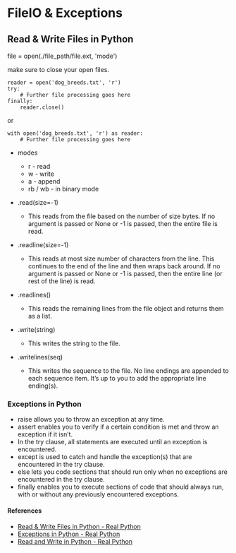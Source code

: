 # FileIO & Exceptions

## Read & Write Files in Python

file = open(./file_path/file.ext, 'mode')

make sure to close your open files.

    reader = open('dog_breeds.txt', 'r')
    try:
        # Further file processing goes here
    finally:
        reader.close()

or

    with open('dog_breeds.txt', 'r') as reader:
        # Further file processing goes here

* modes
  * r - read
  * w - write
  * a - append
  * rb / wb - in binary mode

* .read(size=-1)
    * This reads from the file based on the number of size bytes. If no argument is passed or None or -1 is passed, then the entire file is read.

* .readline(size=-1)
    * This reads at most size number of characters from the line. This continues to the end of the line and then wraps back around. If no argument is passed or None or -1 is passed, then the entire line (or rest of the line) is read.

* .readlines()
    * This reads the remaining lines from the file object and returns them as a list.

* .write(string)
    * This writes the string to the file.

* .writelines(seq)
    * This writes the sequence to the file. No line endings are appended to each sequence item. It’s up to you to add the appropriate line ending(s).

### Exceptions in Python

* raise allows you to throw an exception at any time.
* assert enables you to verify if a certain condition is met and throw an exception if it isn’t.
* In the try clause, all statements are executed until an exception is encountered.
* except is used to catch and handle the exception(s) that are encountered in the try clause.
* else lets you code sections that should run only when no exceptions are encountered in the try clause.
* finally enables you to execute sections of code that should always run, with or without any previously encountered exceptions.

#### References

* [Read & Write Files in Python - Real Python](https://realpython.com/read-write-files-python/)
* [Exceptions in Python - Real Python](https://realpython.com/python-exceptions/)
* [Read and Write in Python - Real Python](https://realpython.com/courses/reading-and-writing-files-python/)
